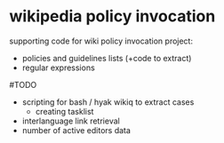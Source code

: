 # wikipedia policy invocation
supporting code for wiki policy invocation project:
- policies and guidelines lists (+code to extract)
- regular expressions


#TODO
- scripting for bash / hyak wikiq to extract cases
  - creating tasklist
- interlanguage link retrieval
- number of active editors data 
